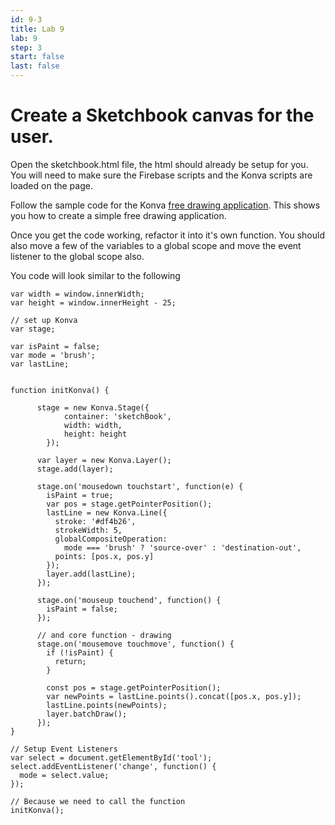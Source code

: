 ```yaml
---
id: 9-3
title: Lab 9
lab: 9
step: 3
start: false
last: false
---
```


# Create a Sketchbook canvas for the user.

Open the sketchbook.html file, the html should already be setup for you. You will need to make sure the Firebase scripts and the Konva scripts are loaded on the page.

Follow the sample code for the Konva [free drawing application](https://konvajs.org/docs/sandbox/Free_Drawing.html). This shows you how to create a simple free drawing application.

Once you get the code working, refactor it into it's own function. You should also move a few of the variables to a global scope and move the event listener to the global scope also.

You code will look similar to the following

```
var width = window.innerWidth;
var height = window.innerHeight - 25;

// set up Konva
var stage;

var isPaint = false;
var mode = 'brush';
var lastLine;


function initKonva() {
      
      stage = new Konva.Stage({
            container: 'sketchBook',
            width: width,
            height: height
        });

      var layer = new Konva.Layer();
      stage.add(layer);

      stage.on('mousedown touchstart', function(e) {
        isPaint = true;
        var pos = stage.getPointerPosition();
        lastLine = new Konva.Line({
          stroke: '#df4b26',
          strokeWidth: 5,
          globalCompositeOperation:
            mode === 'brush' ? 'source-over' : 'destination-out',
          points: [pos.x, pos.y]
        });
        layer.add(lastLine);
      });

      stage.on('mouseup touchend', function() {
        isPaint = false;
      });

      // and core function - drawing
      stage.on('mousemove touchmove', function() {
        if (!isPaint) {
          return;
        }

        const pos = stage.getPointerPosition();
        var newPoints = lastLine.points().concat([pos.x, pos.y]);
        lastLine.points(newPoints);
        layer.batchDraw();
      });
}

// Setup Event Listeners
var select = document.getElementById('tool');
select.addEventListener('change', function() {
  mode = select.value;
});

// Because we need to call the function
initKonva();

```


